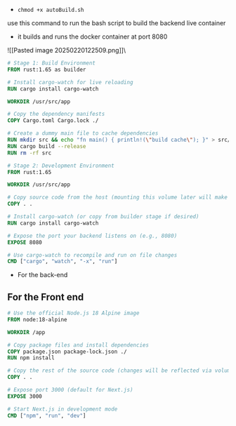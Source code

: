- `chmod +x autoBuild.sh`

use this command to run the bash script to build the backend live container 

- it builds and runs the docker container at port 8080 

![[Pasted image 20250220122509.png]]\

```Dockerfile
# Stage 1: Build Environment
FROM rust:1.65 as builder

# Install cargo-watch for live reloading
RUN cargo install cargo-watch

WORKDIR /usr/src/app

# Copy the dependency manifests
COPY Cargo.toml Cargo.lock ./

# Create a dummy main file to cache dependencies
RUN mkdir src && echo "fn main() { println!(\"build cache\"); }" > src/main.rs
RUN cargo build --release
RUN rm -rf src

# Stage 2: Development Environment
FROM rust:1.65

WORKDIR /usr/src/app

# Copy source code from the host (mounting this volume later will make it live)
COPY . .

# Install cargo-watch (or copy from builder stage if desired)
RUN cargo install cargo-watch

# Expose the port your backend listens on (e.g., 8080)
EXPOSE 8080

# Use cargo-watch to recompile and run on file changes
CMD ["cargo", "watch", "-x", "run"]
```

- For the back-end 


## For the Front end 

```Dockerfile
# Use the official Node.js 18 Alpine image
FROM node:18-alpine

WORKDIR /app

# Copy package files and install dependencies
COPY package.json package-lock.json ./
RUN npm install

# Copy the rest of the source code (changes will be reflected via volume mount)
COPY . .

# Expose port 3000 (default for Next.js)
EXPOSE 3000

# Start Next.js in development mode
CMD ["npm", "run", "dev"]
```

